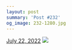 ```yaml
---
layout: post
summary: 'Post #232'
og_image: 232-1280.jpg
---
```


<p>
  <time>
    <a href="/232">July 22, 2022</a>
  </time>
  <a href="/232">
    <img src="{{ site.assets_url }}/232-640.jpg" srcset="{{ site.assets_url }}/232-320.jpg 320w, {{ site.assets_url }}/232-640.jpg 640w, {{ site.assets_url }}/232-960.jpg 960w, {{ site.assets_url }}/232-1280.jpg 1280w" sizes="(min-width: 700px) 50vw, calc(100vw - 2rem)" />
  </a>
</p>
